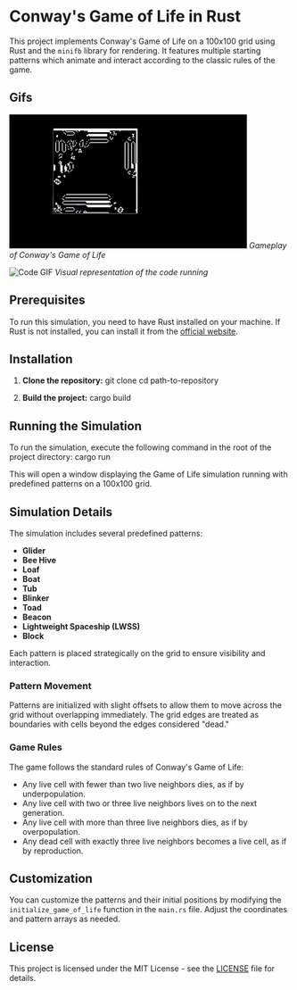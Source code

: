 # Conway's Game of Life in Rust

This project implements Conway's Game of Life on a 100x100 grid using Rust and the `minifb` library for rendering. It features multiple starting patterns which animate and interact according to the classic rules of the game.

## Gifs
![Gameplay GIF](GifJuego.gif)
*Gameplay of Conway's Game of Life*

![Code GIF](GifCodigo.gif)
*Visual representation of the code running*
## Prerequisites

To run this simulation, you need to have Rust installed on your machine. If Rust is not installed, you can install it from the [official website](https://www.rust-lang.org/tools/install).

## Installation

1. **Clone the repository:**
git clone <repository-url>
cd path-to-repository

2. **Build the project:**
cargo build


## Running the Simulation

To run the simulation, execute the following command in the root of the project directory:
cargo run


This will open a window displaying the Game of Life simulation running with predefined patterns on a 100x100 grid.

## Simulation Details

The simulation includes several predefined patterns:
- **Glider**
- **Bee Hive**
- **Loaf**
- **Boat**
- **Tub**
- **Blinker**
- **Toad**
- **Beacon**
- **Lightweight Spaceship (LWSS)**
- **Block**

Each pattern is placed strategically on the grid to ensure visibility and interaction.

### Pattern Movement

Patterns are initialized with slight offsets to allow them to move across the grid without overlapping immediately. The grid edges are treated as boundaries with cells beyond the edges considered "dead."

### Game Rules

The game follows the standard rules of Conway's Game of Life:
- Any live cell with fewer than two live neighbors dies, as if by underpopulation.
- Any live cell with two or three live neighbors lives on to the next generation.
- Any live cell with more than three live neighbors dies, as if by overpopulation.
- Any dead cell with exactly three live neighbors becomes a live cell, as if by reproduction.

## Customization

You can customize the patterns and their initial positions by modifying the `initialize_game_of_life` function in the `main.rs` file. Adjust the coordinates and pattern arrays as needed.

## License

This project is licensed under the MIT License - see the [LICENSE](LICENSE) file for details.
